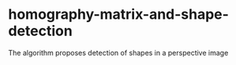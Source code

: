 # homography-matrix-and-shape-detection
The algorithm proposes detection of shapes in a perspective image
